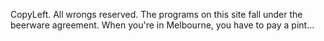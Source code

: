 CopyLeft. All wrongs reserved. 
The programs on this site fall under the beerware agreement. When you're in Melbourne, you have to pay a pint...
